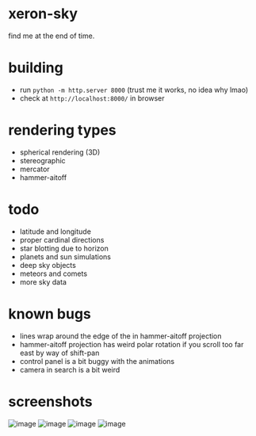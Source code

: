 # xeron-sky
find me at the end of time.

# building
- run `python -m http.server 8000` (trust me it works, no idea why lmao)
- check at `http://localhost:8000/` in browser

# rendering types
- spherical rendering (3D)
- stereographic
- mercator
- hammer-aitoff

# todo
- latitude and longitude
- proper cardinal directions
- star blotting due to horizon
- planets and sun simulations
- deep sky objects
- meteors and comets
- more sky data

# known bugs
- lines wrap around the edge of the in hammer-aitoff projection
- hammer-aitoff projection has weird polar rotation if you scroll too far east by way of shift-pan
- control panel is a bit buggy with the animations
- camera in search is a bit weird

# screenshots
![image](https://github.com/user-attachments/assets/8619cc07-5ff1-4964-8f5a-82bdd157dae6)
![image](https://github.com/user-attachments/assets/093f58cd-082c-4a82-8193-5a9fd8c9ed5b)
![image](https://github.com/user-attachments/assets/72772bd8-4b46-4e8a-bf1b-4d74c0805d8f)
![image](https://github.com/user-attachments/assets/2981663b-212a-4023-a294-17f2d950c52c)

